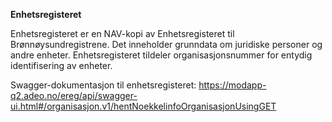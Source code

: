 **Enhetsregisteret**

Enhetsregisteret er en NAV-kopi av Enhetsregisteret til Brønnøysundregistrene.
Det inneholder grunndata om juridiske personer og andre enheter. 
Enhetsregisteret tildeler organisasjonsnummer for entydig identifisering av enheter.

Swagger-dokumentasjon til enhetsregisteret:
https://modapp-q2.adeo.no/ereg/api/swagger-ui.html#/organisasjon.v1/hentNoekkelinfoOrganisasjonUsingGET
